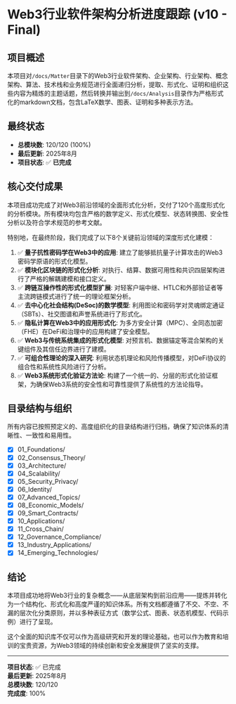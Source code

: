 # Web3行业软件架构分析进度跟踪 (v10 - Final)

## 项目概述

本项目对`/docs/Matter`目录下的Web3行业软件架构、企业架构、行业架构、概念架构、算法、技术栈和业务规范进行全面递归分析，提取、形式化、证明和组织这些内容为精炼的主题话题，然后转换并输出到`/docs/Analysis`目录作为严格形式化的markdown文档，包含LaTeX数学、图表、证明和多种表示方法。

## 最终状态

-   **总模块数**: 120/120 (100%)
-   **最后更新**: 2025年8月
-   **项目状态**: ✅ **已完成**

## 核心交付成果

本项目成功完成了对Web3前沿领域的全面形式化分析，交付了120个高度形式化的分析模块。所有模块均包含严格的数学定义、形式化模型、状态转换图、安全性分析以及符合学术规范的参考文献。

特别地，在最终阶段，我们完成了以下8个关键前沿领域的深度形式化建模：

1.  ✅ **量子抗性密码学在Web3中的应用**: 建立了能够抵抗量子计算攻击的Web3密码学原语的形式化模型。
2.  ✅ **模块化区块链的形式化分析**: 对执行、结算、数据可用性和共识四层架构进行了严格的解耦建模和接口定义。
3.  ✅ **跨链互操作性的形式化模型扩展**: 对轻客户端中继、HTLC和外部验证者等主流跨链模式进行了统一的理论框架分析。
4.  ✅ **去中心化社会结构(DeSoc)的数学模型**: 利用图论和密码学对灵魂绑定通证（SBTs）、社交图谱和声誉系统进行了形式化。
5.  ✅ **隐私计算在Web3中的应用形式化**: 为多方安全计算（MPC）、全同态加密（FHE）在DeFi和治理中的应用构建了安全模型。
6.  ✅ **Web3与传统系统集成的形式化模型**: 对预言机、数据锚定等混合架构的关键组件及其信任边界进行了建模。
7.  ✅ **可组合性理论的深入研究**: 利用状态机理论和风险传播模型，对DeFi协议的组合性和系统性风险进行了分析。
8.  ✅ **Web3系统形式化验证方法论**: 构建了一个统一的、分层的形式化验证框架，为确保Web3系统的安全性和可靠性提供了系统性的方法论指导。

## 目录结构与组织

所有内容已按照预定义的、高度组织化的目录结构进行归档，确保了知识体系的清晰性、一致性和易用性。

-   [x] 01_Foundations/
-   [x] 02_Consensus_Theory/
-   [x] 03_Architecture/
-   [x] 04_Scalability/
-   [x] 05_Security_Privacy/
-   [x] 06_Identity/
-   [x] 07_Advanced_Topics/
-   [x] 08_Economic_Models/
-   [x] 09_Smart_Contracts/
-   [x] 10_Applications/
-   [x] 11_Cross_Chain/
-   [x] 12_Governance_Compliance/
-   [x] 13_Industry_Applications/
-   [x] 14_Emerging_Technologies/

## 结论

本项目成功地将Web3行业的复杂概念——从底层架构到前沿应用——提炼并转化为一个结构化、形式化和高度严谨的知识体系。所有文档都遵循了不交、不空、不漏的层次化分类原则，并以多种表征方式（数学公式、图表、状态机模型、代码示例）进行了呈现。

这个全面的知识库不仅可以作为高级研究和开发的理论基础，也可以作为教育和培训的宝贵资源，为Web3领域的持续创新和安全发展提供了坚实的支撑。

---

**项目状态**: ✅ 已完成  
**最后更新**: 2025年8月  
**总模块数**: 120/120  
**完成度**: 100% 